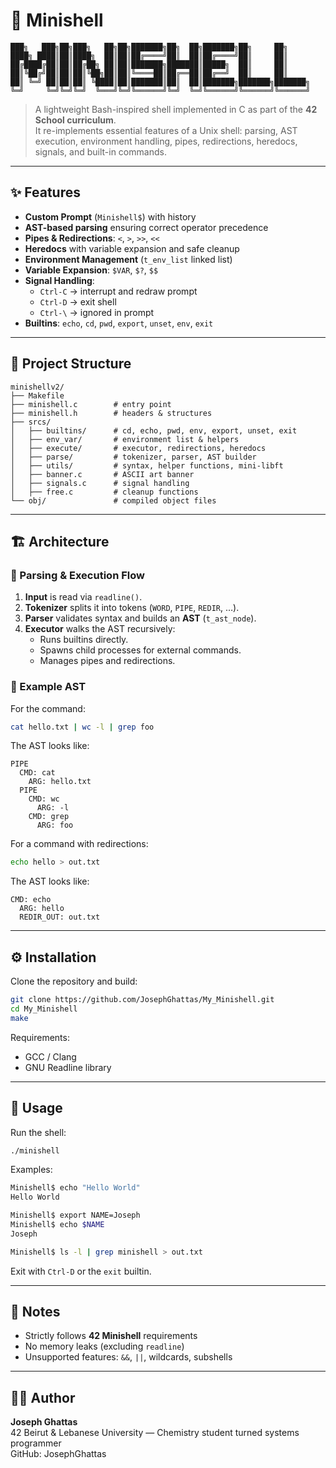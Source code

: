 # 🐚 Minishell  

```ansi
███╗   ███╗██╗███╗   ██╗██╗███████╗██╗  ██╗███████╗██╗     ██╗
████╗ ████║██║████╗  ██║██║██╔════╝██║  ██║██╔════╝██║     ██║
██╔████╔██║██║██╔██╗ ██║██║███████╗███████║█████╗  ██║     ██║
██║╚██╔╝██║██║██║╚██╗██║██║╚════██║██╔══██║██╔══╝  ██║     ██║
██║ ╚═╝ ██║██║██║ ╚████║██║███████║██║  ██║███████╗███████╗███████╗
╚═╝     ╚═╝╚═╝╚═╝  ╚═══╝╚═╝╚══════╝╚═╝  ╚═╝╚══════╝╚══════╝╚══════╝
```  

> A lightweight Bash-inspired shell implemented in C as part of the **42 School curriculum**.  
> It re-implements essential features of a Unix shell: parsing, AST execution, environment handling, pipes, redirections, heredocs, signals, and built-in commands.  

---

## ✨ Features  

- **Custom Prompt** (`Minishell$`) with history  
- **AST-based parsing** ensuring correct operator precedence  
- **Pipes & Redirections**: `<`, `>`, `>>`, `<<`  
- **Heredocs** with variable expansion and safe cleanup  
- **Environment Management** (`t_env_list` linked list)  
- **Variable Expansion**: `$VAR`, `$?`, `$$`  
- **Signal Handling**:  
  - `Ctrl-C` → interrupt and redraw prompt  
  - `Ctrl-D` → exit shell  
  - `Ctrl-\` → ignored in prompt  
- **Builtins**: `echo`, `cd`, `pwd`, `export`, `unset`, `env`, `exit`  

---

## 📂 Project Structure  

```
minishellv2/
├── Makefile
├── minishell.c        # entry point
├── minishell.h        # headers & structures
├── srcs/
│   ├── builtins/      # cd, echo, pwd, env, export, unset, exit
│   ├── env_var/       # environment list & helpers
│   ├── execute/       # executor, redirections, heredocs
│   ├── parse/         # tokenizer, parser, AST builder
│   ├── utils/         # syntax, helper functions, mini-libft
│   ├── banner.c       # ASCII art banner
│   ├── signals.c      # signal handling
│   ├── free.c         # cleanup functions
└── obj/               # compiled object files
```

---

## 🏗️ Architecture  

### 🔹 Parsing & Execution Flow  

1. **Input** is read via `readline()`.  
2. **Tokenizer** splits it into tokens (`WORD`, `PIPE`, `REDIR`, …).  
3. **Parser** validates syntax and builds an **AST** (`t_ast_node`).  
4. **Executor** walks the AST recursively:  
   - Runs builtins directly.  
   - Spawns child processes for external commands.  
   - Manages pipes and redirections.  

### 🔹 Example AST  

For the command:  

```bash
cat hello.txt | wc -l | grep foo
```

The AST looks like:

```
PIPE
  CMD: cat
    ARG: hello.txt
  PIPE
    CMD: wc
      ARG: -l
    CMD: grep
      ARG: foo
```

For a command with redirections:

```bash
echo hello > out.txt
```

The AST looks like:

```
CMD: echo
  ARG: hello
  REDIR_OUT: out.txt
```

---

## ⚙️ Installation  

Clone the repository and build:  

```bash
git clone https://github.com/JosephGhattas/My_Minishell.git
cd My_Minishell
make
```

Requirements:  
- GCC / Clang  
- GNU Readline library  

---

## 🚀 Usage  

Run the shell:  

```bash
./minishell
```

Examples:  

```bash
Minishell$ echo "Hello World"
Hello World

Minishell$ export NAME=Joseph
Minishell$ echo $NAME
Joseph

Minishell$ ls -l | grep minishell > out.txt
```

Exit with `Ctrl-D` or the `exit` builtin.  

---

## 🔎 Notes  

- Strictly follows **42 Minishell** requirements  
- No memory leaks (excluding `readline`)  
- Unsupported features: `&&`, `||`, wildcards, subshells  

---

## 👨‍💻 Author  

**Joseph Ghattas**  
42 Beirut  & Lebanese University — Chemistry student turned systems programmer  
GitHub: JosephGhattas
